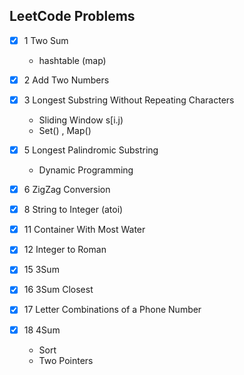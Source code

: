 ## LeetCode Problems

- [x] 1 Two Sum

  - hashtable (map)
- [x] 2 Add Two Numbers
- [x] 3 Longest Substring Without Repeating Characters
  - Sliding Window s[i.j)
  - Set() , Map()
- [x] 5 Longest Palindromic Substring
  - Dynamic Programming
- [x] 6 ZigZag Conversion
- [x] 8 String to Integer (atoi)
- [x] 11 Container With Most Water
- [x] 12 Integer to Roman
- [x] 15 3Sum
- [x] 16 3Sum Closest
- [x] 17 Letter Combinations of a Phone Number
- [x] 18 4Sum
  - Sort
  - Two Pointers